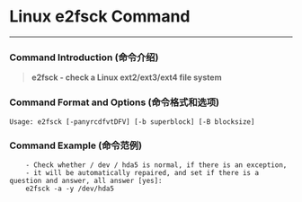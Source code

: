 # Linux e2fsck Command
-------------------
### Command Introduction (命令介绍)
> **e2fsck - check a Linux ext2/ext3/ext4 file system**
### Command Format and Options (命令格式和选项)
```
Usage: e2fsck [-panyrcdfvtDFV] [-b superblock] [-B blocksize]
```
### Command Example (命令范例)
```
	- Check whether / dev / hda5 is normal, if there is an exception, 
	- it will be automatically repaired, and set if there is a question and answer, all answer [yes]:
	e2fsck -a -y /dev/hda5

```
